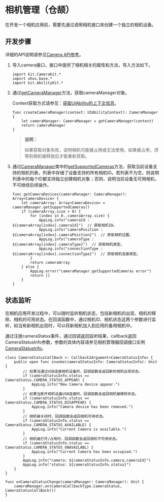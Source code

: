 # 相机管理（仓颉）

在开发一个相机应用前，需要先通过调用相机接口来创建一个独立的相机设备。

## 开发步骤

详细的API说明请参见[Camera API参考](../../../../API_Reference/source_zh_cn/apis/CameraKit/cj-apis-multimedia-camera.md)。

1. 导入camera接口，接口中提供了相机相关的属性和方法，导入方法如下。

    <!-- compile -->

    ```cangjie
    import kit.CameraKit.*
    import ohos.base.*
    import kit.AbilityKit.*
    ```

2. 通过[getCameraManager](../../../../API_Reference/source_zh_cn/apis/CameraKit/cj-apis-multimedia-camera.md#func-getcameramanagerabilitycontext)方法，获取cameraManager对象。

    Context获取方式请参见：[获取UIAbility的上下文信息](../../application-models/cj-uiability-usage.md#获取uiability的上下文信息)。

    <!-- compile -->

    ```cangjie
    func createCameraManager(context: UIAbilityContext): CameraManager {
        let cameraManager: CameraManager = getCameraManager(context)
        return cameraManager
    }
    ```

    > **说明：**
    >
    > 如果获取对象失败，说明相机可能被占用或无法使用。如果被占用，须等到相机被释放后才能重新获取。

3. 通过[CameraManager](../../../../API_Reference/source_zh_cn/apis/CameraKit/cj-apis-multimedia-camera.md#class-cameramanager)类中的[getSupportedCameras](../../../../API_Reference/source_zh_cn/apis/CameraKit/cj-apis-multimedia-camera.md#func-getsupportedcameras)方法，获取当前设备支持的相机列表，列表中存储了设备支持的所有相机ID。若列表不为空，则说明列表中的每个ID都支持独立创建相机对象；否则，说明当前设备无可用相机，不可继续后续操作。

    <!-- compile -->

    ```cangjie
    func getCameraDevices(cameraManager: CameraManager): Array<CameraDevice> {
        let cameraArray: Array<CameraDevice> = cameraManager.getSupportedCameras()
        if (cameraArray.size > 0) {
            for (index in 0..cameraArray.size) {
                AppLog.info("cameraId : ${cameraArray[index].cameraId}")  // 获取相机ID。
                AppLog.info("cameraPosition : ${cameraArray[index].cameraPosition}")  // 获取相机位置。
                AppLog.info("cameraType : ${cameraArray[index].cameraType}")  // 获取相机类型。
                AppLog.info("connectionType : ${cameraArray[index].connectionType}")  // 获取相机连接类型。
            }
            return cameraArray
        } else {
            AppLog.error("cameraManager.getSupportedCameras error")
            return []
        }
    }
    ```

## 状态监听

在相机应用开发过程中，可以随时监听相机状态，包括新相机的出现、相机的移除、相机的可用状态。在回调函数中，通过相机ID、相机状态这两个参数进行监听，如当有新相机出现时，可以将新相机加入到应用的备用相机中。

通过注册cameraStatus事件，通过回调返回监听结果，callback返回CameraStatusInfo参数，参数的具体内容请参见相机管理器回调接口实例[CameraStatusInfo](../../../../API_Reference/source_zh_cn/apis/CameraKit/cj-apis-multimedia-camera.md#struct-camerastatusinfo)。

<!-- compile -->

```cangjie
class CameraStatusCallBack <: Callback1Argument<CameraStatusInfo> {
    public open func invoke(cameraStatusInfo: CameraStatusInfo): Unit {
        // 如果当通过USB连接相机设备时，回调函数会返回新的相机出现状态。
        if (cameraStatusInfo.status == CameraStatus.CAMERA_STATUS_APPEAR) {
            AppLog.info("New Camera device appear.")
        }
        // 如果当断开相机设备USB连接时，回调函数会返回相机被移除状态。
        if (cameraStatusInfo.status == CameraStatus.CAMERA_STATUS_DISAPPEAR) {
            AppLog.info("Camera device has been removed.")
        }
        // 相机被关闭时，回调函数会返回相机可用状态。
        if (cameraStatusInfo.status == CameraStatus.CAMERA_STATUS_AVAILABLE) {
            AppLog.info("Current Camera is available.")
        }
        // 相机被打开/占用时，回调函数会返回相机不可用状态。
        if (cameraStatusInfo.status == CameraStatus.CAMERA_STATUS_UNAVAILABL) {
            AppLog.info("Current Camera has been occupied.")
        }
        AppLog.info("camera: ${cameraStatusInfo.camera.cameraId}")
        AppLog.info("status: ${cameraStatusInfo.status}")
    }
}

func onCameraStatusChange(cameraManager: CameraManager): Unit {
    cameraManager.on(CameraCallbackType.CameraStatus, CameraStatusCallBack())
}
```
